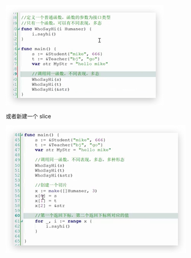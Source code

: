 ![image-20190509205006179](assets/image-20190509205006179.png)



或者新建一个 slice 

![image-20190509205259398](assets/image-20190509205259398.png)